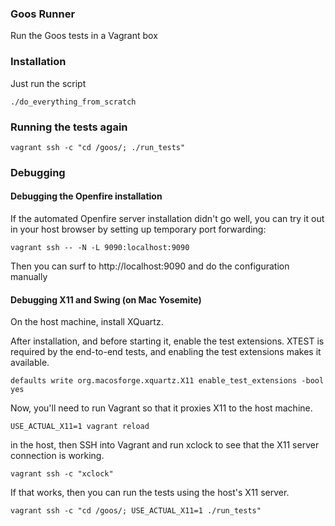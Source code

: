 ### Goos Runner

Run the Goos tests in a Vagrant box

### Installation

Just run the script

    ./do_everything_from_scratch

### Running the tests again

    vagrant ssh -c "cd /goos/; ./run_tests"

### Debugging

#### Debugging the Openfire installation

If the automated Openfire server installation didn't go well, you can 
try it out in your host browser by setting up temporary port forwarding:

    vagrant ssh -- -N -L 9090:localhost:9090

Then you can surf to http://localhost:9090 and do the configuration manually

#### Debugging X11 and Swing (on Mac Yosemite)

On the host machine, install XQuartz.

After installation, and before starting it, enable the test extensions.  XTEST
is required by the end-to-end tests, and enabling the test extensions makes
it available.

    defaults write org.macosforge.xquartz.X11 enable_test_extensions -bool yes

Now, you'll need to run Vagrant so that it proxies X11 to the host machine.

    USE_ACTUAL_X11=1 vagrant reload

in the host, then SSH into Vagrant and run xclock to see that the X11 server
connection is working.

    vagrant ssh -c "xclock"

If that works, then you can run the tests using the host's X11 server.

    vagrant ssh -c "cd /goos/; USE_ACTUAL_X11=1 ./run_tests"
